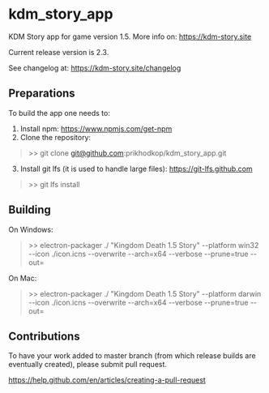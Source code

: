 # kdm_story_app
KDM Story app for game version 1.5. More info on: https://kdm-story.site

Current release version is 2.3.

See changelog at: https://kdm-story.site/changelog

## Preparations

To build the app one needs to:

1. Install npm: https://www.npmjs.com/get-npm
2. Clone the repository: 
> \>\> git clone git@github.com:prikhodkop/kdm_story_app.git
3. Install git lfs (it is used to handle large files): https://git-lfs.github.com
> \>\> git lfs install

## Building

On Windows:

> \>\> electron-packager ./ "Kingdom Death 1.5 Story" --platform win32 --icon ./icon.icns --overwrite --arch=x64 --verbose --prune=true --out=<path to build>

On Mac:

> \>\> electron-packager ./ "Kingdom Death 1.5 Story" --platform darwin --icon ./icon.icns --overwrite --arch=x64 --verbose --prune=true --out=<path to build>
  
## Contributions

To have your work added to master branch (from which release builds are eventually created), please submit pull request.

https://help.github.com/en/articles/creating-a-pull-request
